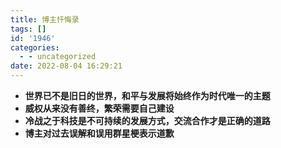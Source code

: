 ```yaml
---
title: 博主忏悔录
tags: []
id: '1946'
categories:
  - - uncategorized
date: 2022-08-04 16:29:21
---
```


*   **世界已不是旧日的世界，和平与发展将始终作为时代唯一的主题**
*   **威权从来没有善终，繁荣需要自己建设**
*   **冷战之于科技是不可持续的发展方式，交流合作才是正确的道路**
*   **博主对过去误解和误用群星梗表示道歉**